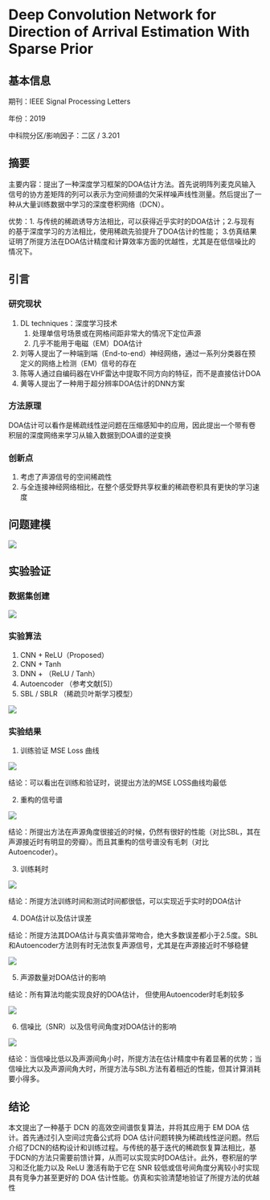 # Deep Convolution Network for Direction of Arrival Estimation With Sparse Prior

## 基本信息

期刊：IEEE Signal Processing Letters

年份：2019

中科院分区/影响因子：二区 / 3.201

## 摘要

主要内容：提出了一种深度学习框架的DOA估计方法。首先说明阵列麦克风输入信号的协方差矩阵的列可以表示为空间频谱的欠采样噪声线性测量。然后提出了一种从大量训练数据中学习的深度卷积网络（DCN）。

优势：1. 与传统的稀疏诱导方法相比，可以获得近乎实时的DOA估计；2.与现有的基于深度学习的方法相比，使用稀疏先验提升了DOA估计的性能； 3.仿真结果证明了所提方法在DOA估计精度和计算效率方面的优越性，尤其是在低信噪比的情况下。

## 引言

### 研究现状

1. DL techniques：深度学习技术
   1. 处理单信号场景或在网格间距非常大的情况下定位声源
   2. 几乎不能用于电磁（EM）DOA估计
2. 刘等人提出了一种端到端（End-to-end）神经网络，通过一系列分类器在预定义的网络上检测（EM）信号的存在
3. 陈等人通过自编码器在VHF雷达中提取不同方向的特征，而不是直接估计DOA
4. 黄等人提出了一种用于超分辨率DOA估计的DNN方案

### 方法原理

DOA估计可以看作是稀疏线性逆问题在压缩感知中的应用，因此提出一个带有卷积层的深度网络来学习从输入数据到DOA谱的逆变换

### 创新点

1. 考虑了声源信号的空间稀疏性
2. 与全连接神经网络相比，在整个感受野共享权重的稀疏卷积具有更快的学习速度

## 问题建模

![](https://alidocs.oss-cn-zhangjiakou.aliyuncs.com/res/7jP2lRj7REG6l8g5/img/fc05fff4-9b91-4f51-b613-1a82eee54099.png)

## 实验验证

### 数据集创建

![](https://alidocs.oss-cn-zhangjiakou.aliyuncs.com/res/7jP2lRj7REG6l8g5/img/4913d203-6bc2-43c9-85be-deec19ea9f74.png)

### 实验算法

1. CNN + ReLU（Proposed）
2. CNN + Tanh
3. DNN + （ReLU / Tanh）
4. Autoencoder （参考文献[5]）
5. SBL / SBLR （稀疏贝叶斯学习模型）

![](https://alidocs.oss-cn-zhangjiakou.aliyuncs.com/res/7jP2lRj7REG6l8g5/img/9421a5a5-9ea8-4ec6-b09c-21e4c7c006af.png)

### 实验结果

1. 训练验证 MSE Loss 曲线

![](https://alidocs.oss-cn-zhangjiakou.aliyuncs.com/res/7jP2lRj7REG6l8g5/img/bc622de0-c8c8-46f0-9bf5-63adacc61f61.png)

结论：可以看出在训练和验证时，说提出方法的MSE LOSS曲线均最低

2. 重构的信号谱

![](https://alidocs.oss-cn-zhangjiakou.aliyuncs.com/res/7jP2lRj7REG6l8g5/img/e5876558-f9d1-49d7-8862-e695b4061d27.png)

结论：所提出方法在声源角度很接近的时候，仍然有很好的性能（对比SBL，其在声源接近时有明显的旁瓣）。而且其重构的信号谱没有毛刺（对比Autoencoder）。

3. 训练耗时

![](https://alidocs.oss-cn-zhangjiakou.aliyuncs.com/res/7jP2lRj7REG6l8g5/img/5aabd199-92ad-4743-95d0-fcafa7342f1b.png)

结论：所提方法训练时间和测试时间都很低，可以实现近乎实时的DOA估计

4. DOA估计以及估计误差

结论：所提方法其DOA估计与真实值非常吻合，绝大多数误差都小于2.5度。SBL和Autoencoder方法则有时无法恢复声源信号，尤其是在声源接近时不够稳健

![](https://alidocs.oss-cn-zhangjiakou.aliyuncs.com/res/7jP2lRj7REG6l8g5/img/dc362d47-b87e-4853-9b5a-a593cfbef86f.png)

5. 声源数量对DOA估计的影响

结论：所有算法均能实现良好的DOA估计， 但使用Autoencoder时毛刺较多

![](https://alidocs.oss-cn-zhangjiakou.aliyuncs.com/res/7jP2lRj7REG6l8g5/img/74a4d285-1bb2-4399-96f1-a05315a62d05.png)

6. 信噪比（SNR）以及信号间角度对DOA估计的影响

![](https://alidocs.oss-cn-zhangjiakou.aliyuncs.com/res/7jP2lRj7REG6l8g5/img/501908ec-9b6f-44ab-889e-64fff1cef3f6.png)

结论：当信噪比低以及声源间角小时，所提方法在估计精度中有着显著的优势；当信噪比大以及声源间角大时，所提方法与SBL方法有着相近的性能，但其计算消耗要小得多。

## 结论

本文提出了一种基于 DCN 的高效空间谱恢复算法，并将其应用于 EM DOA 估计。首先通过引入空间过完备公式将 DOA 估计问题转换为稀疏线性逆问题。然后介绍了DCN的结构设计和训练过程。与传统的基于迭代的稀疏恢复算法相比，基于DCN的方法只需要前馈计算，从而可以实现实时DOA估计。此外，卷积层的学习和泛化能力以及 ReLU 激活有助于它在 SNR 较低或信号间角度分离较小时实现具有竞争力甚至更好的 DOA 估计性能。仿真和实验清楚地验证了所提方法的优越性
